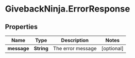 # GivebackNinja.ErrorResponse

## Properties

Name | Type | Description | Notes
------------ | ------------- | ------------- | -------------
**message** | **String** | The error message | [optional] 


